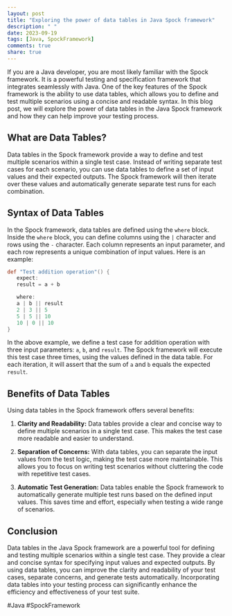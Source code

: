 ```yaml
---
layout: post
title: "Exploring the power of data tables in Java Spock framework"
description: " "
date: 2023-09-19
tags: [Java, SpockFramework]
comments: true
share: true
---
```


If you are a Java developer, you are most likely familiar with the Spock framework. It is a powerful testing and specification framework that integrates seamlessly with Java. One of the key features of the Spock framework is the ability to use data tables, which allows you to define and test multiple scenarios using a concise and readable syntax. In this blog post, we will explore the power of data tables in the Java Spock framework and how they can help improve your testing process.

## What are Data Tables?

Data tables in the Spock framework provide a way to define and test multiple scenarios within a single test case. Instead of writing separate test cases for each scenario, you can use data tables to define a set of input values and their expected outputs. The Spock framework will then iterate over these values and automatically generate separate test runs for each combination.

## Syntax of Data Tables

In the Spock framework, data tables are defined using the `where` block. Inside the `where` block, you can define columns using the `|` character and rows using the `-` character. Each column represents an input parameter, and each row represents a unique combination of input values. Here is an example:

```groovy
def "Test addition operation"() {
   expect:
   result = a + b

   where:
   a | b || result
   2 | 3 || 5
   5 | 5 || 10
   10 | 0 || 10
}
```

In the above example, we define a test case for addition operation with three input parameters: `a`, `b`, and `result`. The Spock framework will execute this test case three times, using the values defined in the data table. For each iteration, it will assert that the sum of `a` and `b` equals the expected `result`.

## Benefits of Data Tables

Using data tables in the Spock framework offers several benefits:

1. **Clarity and Readability:** Data tables provide a clear and concise way to define multiple scenarios in a single test case. This makes the test case more readable and easier to understand.

2. **Separation of Concerns:** With data tables, you can separate the input values from the test logic, making the test case more maintainable. This allows you to focus on writing test scenarios without cluttering the code with repetitive test cases.

3. **Automatic Test Generation:** Data tables enable the Spock framework to automatically generate multiple test runs based on the defined input values. This saves time and effort, especially when testing a wide range of scenarios.

## Conclusion

Data tables in the Java Spock framework are a powerful tool for defining and testing multiple scenarios within a single test case. They provide a clear and concise syntax for specifying input values and expected outputs. By using data tables, you can improve the clarity and readability of your test cases, separate concerns, and generate tests automatically. Incorporating data tables into your testing process can significantly enhance the efficiency and effectiveness of your test suite.

#Java #SpockFramework